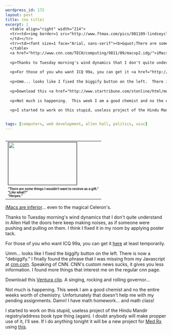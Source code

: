 ```yaml
--- 
wordpress_id: 172
layout: post
title: (no title)
excerpt: |
  <table align="right" width="214">
  <tr><td><img border=1 src="http://www.ftmax.com/pics/981109-lindseyclinton.jpg" height="133" width="214">
  </td></tr>
  <tr><td><font size=1 face="Arial, sans-serif"><b>&quot;There are some things I wouldn't want to recieve as a gift.&quot;<br>"Like what?"<br>"Herpes."</b></font></td></tr>
  </table>
  <a href="http://www.cnn.com/TECH/computing/9811/09/macvp2.idg/">iMacs are inferior</a>... even to the magical Celeron's.
  
  <p>Thanks to Tuesday morning's wind dynamics that I don't quite understand in Allen Hall the doors here keep making noises, as if someone were pushing and pulling on them.  I think I fixed it in my room by applying poster tack.
  
  <p>For those of you who want ICQ 99a, you can get it <a href="http://hotfiles.zdnet.com/cgi-bin/texis/swlib/hotfiles/info.html?fcode=000DNE&b=">here</a> at least temporarily.
  
  <p>Umm... looks like I fixed the biggify button on the left.  There is now a "debiggify."  I finally found the phrase that I was missing from my Javascript at <a href="http://www.cnn.com/">cnn.com</a>.  Speaking of CNN.  CNN's custom news sucks, it gives you less information.  I found more things that interest me on the regular cnn page.
  
  <p>Download this <a href="http://www.startribune.com/stonline/html/metafiles/smokefree.ram">Ventura clip</a>.  A singing, rocking and rolling governor...
  
  <p>Not much is happening.  This week I am a good chemist and no the entire weeks worth of chemistry.  Unfortunately that doesn't help me with my pending assignments.  Damn!  I have math homework... and math class!
  
  <p>I started to work on this stupid, useless project of the Hindu Mandir registry/address book type thing (again).  I doubt anybody will make propper use of it, I'll see.  If I do anything tonight it will be a new project for <a href="http://www.medrx.com/">Med Rx</a> using <a href="http://130.126.72.54/medrx/new/">this</a>.


tags: [computers, web development, allen hall, politics, uiuc]
---
```


<table align="right" width="214">
<tr><td><img border=1 src="http://www.ftmax.com/pics/981109-lindseyclinton.jpg" height="133" width="214">
</td></tr>
<tr><td><font size=1 face="Arial, sans-serif"><b>&quot;There are some things I wouldn't want to recieve as a gift.&quot;<br>"Like what?"<br>"Herpes."</b></font></td></tr>
</table>
<a href="http://www.cnn.com/TECH/computing/9811/09/macvp2.idg/">iMacs are inferior</a>... even to the magical Celeron's.

<p>Thanks to Tuesday morning's wind dynamics that I don't quite understand in Allen Hall the doors here keep making noises, as if someone were pushing and pulling on them.  I think I fixed it in my room by applying poster tack.

<p>For those of you who want ICQ 99a, you can get it <a href="http://hotfiles.zdnet.com/cgi-bin/texis/swlib/hotfiles/info.html?fcode=000DNE&b=">here</a> at least temporarily.

<p>Umm... looks like I fixed the biggify button on the left.  There is now a "debiggify."  I finally found the phrase that I was missing from my Javascript at <a href="http://www.cnn.com/">cnn.com</a>.  Speaking of CNN.  CNN's custom news sucks, it gives you less information.  I found more things that interest me on the regular cnn page.

<p>Download this <a href="http://www.startribune.com/stonline/html/metafiles/smokefree.ram">Ventura clip</a>.  A singing, rocking and rolling governor...

<p>Not much is happening.  This week I am a good chemist and no the entire weeks worth of chemistry.  Unfortunately that doesn't help me with my pending assignments.  Damn!  I have math homework... and math class!

<p>I started to work on this stupid, useless project of the Hindu Mandir registry/address book type thing (again).  I doubt anybody will make propper use of it, I'll see.  If I do anything tonight it will be a new project for <a href="http://www.medrx.com/">Med Rx</a> using <a href="http://130.126.72.54/medrx/new/">this</a>.
